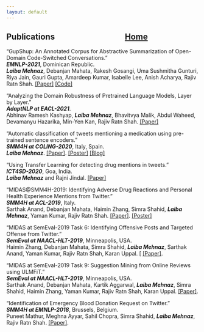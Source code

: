 ```yaml
---
layout: default
---
```



## Publications  &nbsp;   &nbsp;   &nbsp;   &nbsp;   &nbsp;   &nbsp;   &nbsp;   &nbsp;   &nbsp;     &nbsp;   &nbsp;   &nbsp;   &nbsp;   &nbsp;   &nbsp;   &nbsp;   &nbsp;   &nbsp;      [Home](./)       

“GupShup: An Annotated Corpus for Abstractive Summarization of Open-Domain Code-Switched
Conversations.” \
***EMNLP-2021***, Dominican Republic. \
***Laiba Mehnaz***, Debanjan Mahata, Rakesh Gosangi, Uma Sushmitha Gunturi, Riya Jain, Gauri Gupta, Amardeep
Kumar, Isabelle Lee, Anish Acharya, Rajiv Ratn Shah.  [[Paper]](https://aclanthology.org/2021.emnlp-main.499/) [[Code]](https://github.com/midas-research/gupshup)

“Analyzing the Domain Robustness of Pretrained Language Models, Layer by Layer.” \
***AdaptNLP at EACL-2021***. \
Abhinav Ramesh Kashyap, ***Laiba Mehnaz***, Bhavitvya Malik, Abdul Waheed, Devamanyu Hazarika, Min-Yen Kan, Rajiv
Ratn Shah. [[Paper]](https://www.aclweb.org/anthology/2021.adaptnlp-1.23/)

“Automatic classification of tweets mentioning a medication using pre-trained sentence encoders.” \
***SMM4H at COLING-2020***, Italy, Spain. \
***Laiba Mehnaz***. [[Paper]](https://www.aclweb.org/anthology/2020.smm4h-1.27/). <a href="./SMM4H2020_POSTER_Final_Laiba_Mehnaz.pdf" target="_blank">[Poster]</a> [[Blog]](./SMM4H2020.html)

“Using Transfer Learning for detecting drug mentions in tweets.” \
***ICT4SD-2020***, Goa, India. \
***Laiba Mehnaz*** and Rajni Jindal. <a href="https://link.springer.com/chapter/10.1007%2F978-981-15-8289-9_33" target="_blank">[Paper]</a>

“MIDAS@SMM4H-2019: Identifying Adverse Drug Reactions and Personal Health Experience Mentions from
Twitter.” \
***SMM4H at ACL-2019***, Italy. \
Sarthak Anand, Debanjan Mahata, Haimin Zhang, Simra Shahid, ***Laiba Mehnaz***, Yaman Kumar, Rajiv Ratn Shah. [[Paper]](https://www.aclweb.org/anthology/W19-3223/). <a href="./smm4h_poster (1).pdf" target="_blank">[Poster]</a>

“MIDAS at SemEval-2019 Task 6: Identifying Offensive Posts and Targeted Offense from Twitter.” \
***SemEval at NAACL-HLT-2019***, Minneapolis, USA. \
Haimin Zhang, Debanjan Mahata, Simra Shahid, ***Laiba Mehnaz***, Sarthak Anand, Yaman Kumar, Rajiv Ratn Shah,
Karan Uppal. [ [[Paper]](https://www.aclweb.org/anthology/S19-2122/).

“MIDAS at SemEval-2019 Task 9: Suggestion Mining from Online Reviews using ULMFiT.” \
***SemEval at NAACL-HLT-2019***, Minneapolis, USA. \
Sarthak Anand, Debanjan Mahata, Kartik Aggarwal, ***Laiba Mehnaz***, Simra Shahid, Haimin Zhang, Yaman Kumar, Rajiv
Ratn Shah, Karan Uppal. [[Paper]](https://www.aclweb.org/anthology/S19-2213/).

“Identification of Emergency Blood Donation Request on Twitter.” \
***SMM4H at EMNLP-2018***, Brussels, Belgium. \
Puneet Mathur, Meghna Ayyar, Sahil Chopra, Simra Shahid, ***Laiba Mehnaz***, Rajiv Ratn Shah. [[Paper]](https://www.aclweb.org/anthology/W18-5907/).
